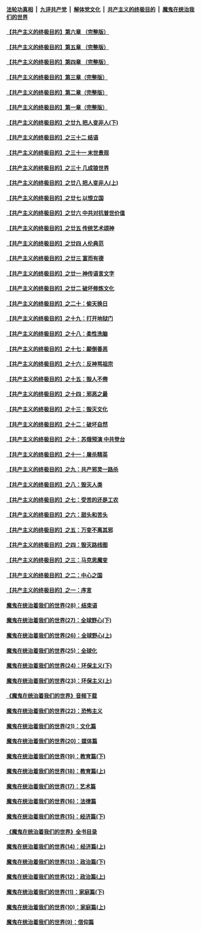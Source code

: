 ####  [法轮功真相](../../../../basic/blob/master/README.md?t=04251731) &nbsp;|&nbsp; [九评共产党](../../../../9ping.md/blob/master/README.md?t=04251731) &nbsp;|&nbsp; [解体党文化](../../../../jtdwh.md/blob/master/README.md?t=04251731)  &nbsp;|&nbsp; [共产主义的终极目的](../../../../gczydzjmd.md/blob/master/README.md?t=04251731) &nbsp;|&nbsp; [魔鬼在统治我们的世界](../../../../mgztzwmdsj.md/blob/master/README.md?t=04251731) 

#### [【共产主义的终极目的】第六章 （完整版）](../pages/nsc422/n11428913.md?t=04251731) 

#### [【共产主义的终极目的】第五章 （完整版）](../pages/nsc422/n11428912.md?t=04251731) 

#### [【共产主义的终极目的】第四章 （完整版）](../pages/nsc422/n11428907.md?t=04251731) 

#### [【共产主义的终极目的】第三章（完整版）](../pages/nsc422/n11428848.md?t=04251731) 

#### [【共产主义的终极目的】第二章（完整版）](../pages/nsc422/n11428831.md?t=04251731) 

#### [【共产主义的终极目的】第一章（完整版）](../pages/nsc422/n11417651.md?t=04251731) 

#### [【共产主义的终极目的】之廿九 把人变非人(下)](../pages/nsc422/n11344140.md?t=04251731) 

#### [【共产主义的终极目的】之三十二 结语](../pages/nsc422/n11360535.md?t=04251731) 

#### [【共产主义的终极目的】之三十一 末世景观](../pages/nsc422/n11351129.md?t=04251731) 

#### [【共产主义的终极目的】之三十 几成狼世界](../pages/nsc422/n11348280.md?t=04251731) 

#### [【共产主义的终极目的】之廿八 把人变非人(上)](../pages/nsc422/n11340492.md?t=04251731) 

#### [【共产主义的终极目的】之廿七 以恨立国](../pages/nsc422/n11336944.md?t=04251731) 

#### [【共产主义的终极目的】之廿六 中共对抗普世价值](../pages/nsc422/n11324785.md?t=04251731) 

#### [【共产主义的终极目的】之廿五 传统艺术颂神](../pages/nsc422/n11296396.md?t=04251731) 

#### [【共产主义的终极目的】之廿四 人伦典范](../pages/nsc422/n11296397.md?t=04251731) 

#### [【共产主义的终极目的】之廿三 富而有德](../pages/nsc422/n11283598.md?t=04251731) 

#### [【共产主义的终极目的】之廿一 神传语言文字](../pages/nsc422/n11263265.md?t=04251731) 

#### [【共产主义的终极目的】之廿二 破坏修炼文化](../pages/nsc422/n11245728.md?t=04251731) 

#### [【共产主义的终极目的】之二十：偷天换日](../pages/nsc422/n11238846.md?t=04251731) 

#### [【共产主义的终极目的】之十九：打开地狱门](../pages/nsc422/n11206376.md?t=04251731) 

#### [【共产主义的终极目的】之十八：柔性洗脑](../pages/nsc422/n11199994.md?t=04251731) 

#### [【共产主义的终极目的】之十七：颠倒善恶](../pages/nsc422/n11179782.md?t=04251731) 

#### [【共产主义的终极目的】之十六：反神骂祖宗](../pages/nsc422/n11166798.md?t=04251731) 

#### [【共产主义的终极目的】之十五：毁人不倦](../pages/nsc422/n11166792.md?t=04251731) 

#### [【共产主义的终极目的】之十四：邪恶之最](../pages/nsc422/n11150249.md?t=04251731) 

#### [【共产主义的终极目的】之十三：毁灭文化](../pages/nsc422/n11135227.md?t=04251731) 

#### [【共产主义的终极目的】之十二：破坏自然](../pages/nsc422/n11135214.md?t=04251731) 

#### [【共产主义的终极目的】之十：苏俄预演 中共登台](../pages/nsc422/n11118424.md?t=04251731) 

#### [【共产主义的终极目的】之十一：屠杀精英](../pages/nsc422/n11118442.md?t=04251731) 

#### [【共产主义的终极目的】之九：共产邪灵一路杀](../pages/nsc422/n11114139.md?t=04251731) 

#### [【共产主义的终极目的】之八：毁灭人类](../pages/nsc422/n11108503.md?t=04251731) 

#### [【共产主义的终极目的】之七：受苦的还是工农](../pages/nsc422/n11101809.md?t=04251731) 

#### [【共产主义的终极目的】之六：甜头和苦头](../pages/nsc422/n11096971.md?t=04251731) 

#### [【共产主义的终极目的】之五：万变不离其邪](../pages/nsc422/n11091285.md?t=04251731) 

#### [【共产主义的终极目的】之四：毁灭路线图](../pages/nsc422/n11086284.md?t=04251731) 

#### [【共产主义的终极目的】之三：马克思魔变](../pages/nsc422/n11061941.md?t=04251731) 

#### [【共产主义的终极目的】之二：中心之国](../pages/nsc422/n11047728.md?t=04251731) 

#### [【共产主义的终极目的】之一：序言](../pages/nsc422/n11086077.md?t=04251731) 

#### [魔鬼在统治着我们的世界(28)：结束语](../pages/nsc422/n10936246.md?t=04251731) 

#### [魔鬼在统治着我们的世界(27)：全球野心(下)](../pages/nsc422/n10928319.md?t=04251731) 

#### [魔鬼在统治着我们的世界(26)：全球野心(上)](../pages/nsc422/n10900318.md?t=04251731) 

#### [魔鬼在统治着我们的世界(25)：全球化](../pages/nsc422/n10788205.md?t=04251731) 

#### [魔鬼在统治着我们的世界(24)：环保主义(下)](../pages/nsc422/n10695307.md?t=04251731) 

#### [魔鬼在统治着我们的世界(23)：环保主义(上)](../pages/nsc422/n10688613.md?t=04251731) 

#### [《魔鬼在统治着我们的世界》音频下载](../pages/nsc422/n10635553.md?t=04251731) 

#### [魔鬼在统治着我们的世界(22)：恐怖主义](../pages/nsc422/n10614727.md?t=04251731) 

#### [魔鬼在统治着我们的世界(21)：文化篇](../pages/nsc422/n10597706.md?t=04251731) 

#### [魔鬼在统治着我们的世界(20)：媒体篇](../pages/nsc422/n10586579.md?t=04251731) 

#### [魔鬼在统治着我们的世界(19)：教育篇(下)](../pages/nsc422/n10564808.md?t=04251731) 

#### [魔鬼在统治着我们的世界(18)：教育篇(上)](../pages/nsc422/n10526970.md?t=04251731) 

#### [魔鬼在统治着我们的世界(17)：艺术篇](../pages/nsc422/n10499093.md?t=04251731) 

#### [魔鬼在统治着我们的世界(16)：法律篇](../pages/nsc422/n10485969.md?t=04251731) 

#### [魔鬼在统治着我们的世界(15)：经济篇(下)](../pages/nsc422/n10469975.md?t=04251731) 

#### [《魔鬼在统治着我们的世界》全书目录](../pages/nsc422/n10464261.md?t=04251731) 

#### [魔鬼在统治着我们的世界(14)：经济篇(上)](../pages/nsc422/n10457370.md?t=04251731) 

#### [魔鬼在统治着我们的世界(13)：政治篇(下)](../pages/nsc422/n10448270.md?t=04251731) 

#### [魔鬼在统治着我们的世界(12)：政治篇(上)](../pages/nsc422/n10444576.md?t=04251731) 

#### [魔鬼在统治着我们的世界(11)：家庭篇(下)](../pages/nsc422/n10440961.md?t=04251731) 

#### [魔鬼在统治着我们的世界(10)：家庭篇(上)](../pages/nsc422/n10435448.md?t=04251731) 

#### [魔鬼在统治着我们的世界(9)：信仰篇](../pages/nsc422/n10432159.md?t=04251731) 

